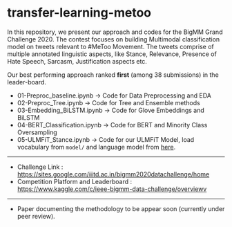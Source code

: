 # transfer-learning-metoo

In this repository, we present our approach and codes for the BigMM Grand Challenge 2020. The contest focuses on building Multimodal classification model on tweets relevant to #MeToo Movement. The tweets comprise of multiple annotated linguistic aspects, like Stance, Relevance, Presence of Hate Speech, Sarcasm, Justification aspects etc.

Our best performing approach ranked **first** (among 38 submissions) in the leader-board.
 
- 01-Preproc_baseline.ipynb -> Code for  Data Preprocessing and EDA
- 02-Preproc_Tree.ipynb -> Code for Tree and Ensemble methods
- 03-Embedding_BiLSTM.ipynb -> Code for Glove Embeddings and BiLSTM
- 04-BERT_Classification.ipynb -> Code for BERT and Minority Class Oversampling
- 05-ULMFiT_Stance.ipynb  -> Code for our ULMFiT Model, load vocabulary from `model/` and language model from [here](https://drive.google.com/file/d/1fILUAFhjxUe6ass4olak226bxonrQs9F/view?usp=sharing).


-----------

- Challenge Link : https://sites.google.com/iiitd.ac.in/bigmm2020datachallenge/home 
- Competition Platform and Leaderboard : https://www.kaggle.com/c/ieee-bigmm-data-challenge/overviewv

------------

- Paper documenting the methodology to be appear soon (currently under peer review).
